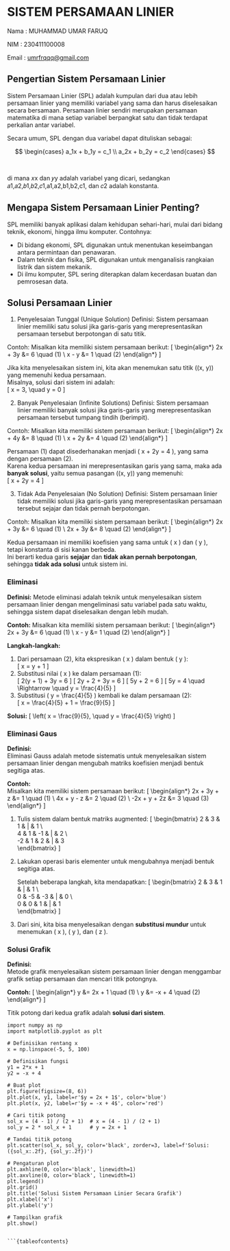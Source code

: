 # SISTEM PERSAMAAN LINIER

Nama    : MUHAMMAD UMAR FARUQ

NIM     : 230411100008

Email   : umrfrqqq@gmail.com




## Pengertian Sistem Persamaan Linier
Sistem Persamaan Linier (SPL) adalah kumpulan dari dua atau lebih persamaan linier yang memiliki variabel yang sama dan harus diselesaikan secara bersamaan. Persamaan linier sendiri merupakan persamaan matematika di mana setiap variabel berpangkat satu dan tidak terdapat perkalian antar variabel.

Secara umum, SPL dengan dua variabel dapat dituliskan sebagai:

$$
\begin{cases} 
a_1x + b_1y = c_1 \\ 
a_2x + b_2y = c_2  
\end{cases}
$$
 
​
 
di mana 𝑥x dan 𝑦y adalah variabel yang dicari, sedangkan 𝑎1,𝑎2,𝑏1,𝑏2,𝑐1,a1,a2,b1,b2,c1, dan 𝑐2
adalah konstanta.


## Mengapa Sistem Persamaan Linier Penting?

SPL memiliki banyak aplikasi dalam kehidupan sehari-hari, mulai dari bidang teknik, ekonomi, hingga ilmu komputer. Contohnya:

* Di bidang ekonomi, SPL digunakan untuk menentukan keseimbangan antara permintaan dan penawaran.
* Dalam teknik dan fisika, SPL digunakan untuk menganalisis rangkaian listrik dan sistem mekanik.
* Di ilmu komputer, SPL sering diterapkan dalam kecerdasan buatan dan pemrosesan data.


## Solusi Persamaan Linier

1. Penyelesaian Tunggal (Unique Solution)
Definisi: Sistem persamaan linier memiliki satu solusi jika garis-garis yang merepresentasikan persamaan tersebut berpotongan di satu titik.

Contoh: Misalkan kita memiliki sistem persamaan berikut: 
\[
\begin{align*}
2x + 3y &= 6 \quad (1) \\
x - y &= 1 \quad (2)
\end{align*}
\]

Jika kita menyelesaikan sistem ini, kita akan menemukan satu titik \((x, y)\) yang memenuhi kedua persamaan.  
Misalnya, solusi dari sistem ini adalah:  
\[
x = 3, \quad y = 0
\]

2. Banyak Penyelesaian (Infinite Solutions)
Definisi: Sistem persamaan linier memiliki banyak solusi jika garis-garis yang merepresentasikan persamaan tersebut tumpang tindih (berimpit).

Contoh: Misalkan kita memiliki sistem persamaan berikut: 
\[
\begin{align*}
2x + 4y &= 8 \quad (1) \\
x + 2y &= 4 \quad (2)
\end{align*}
\]

Persamaan (1) dapat disederhanakan menjadi \( x + 2y = 4 \), yang sama dengan persamaan (2).  
Karena kedua persamaan ini merepresentasikan garis yang sama, maka ada **banyak solusi**, yaitu semua pasangan \((x, y)\) yang memenuhi:  
\[
x + 2y = 4
\]

3. Tidak Ada Penyelesaian (No Solution)
Definisi: Sistem persamaan linier tidak memiliki solusi jika garis-garis yang merepresentasikan persamaan tersebut sejajar dan tidak pernah berpotongan.

Contoh: Misalkan kita memiliki sistem persamaan berikut: 
\[
\begin{align*}
2x + 3y &= 6 \quad (1) \\
2x + 3y &= 8 \quad (2)
\end{align*}
\]

Kedua persamaan ini memiliki koefisien yang sama untuk \( x \) dan \( y \), tetapi konstanta di sisi kanan berbeda.  
Ini berarti kedua garis **sejajar** dan **tidak akan pernah berpotongan**, sehingga **tidak ada solusi** untuk sistem ini.

### Eliminasi
**Definisi:** Metode eliminasi adalah teknik untuk menyelesaikan sistem persamaan linier dengan mengeliminasi satu variabel pada satu waktu, sehingga sistem dapat diselesaikan dengan lebih mudah.

**Contoh:** Misalkan kita memiliki sistem persamaan berikut:
\[
\begin{align*}
2x + 3y &= 6 \quad (1) \\
x - y &= 1 \quad (2)
\end{align*}
\]

**Langkah-langkah:**
1. Dari persamaan (2), kita ekspresikan \( x \) dalam bentuk \( y \):  
   \[
   x = y + 1
   \]
2. Substitusi nilai \( x \) ke dalam persamaan (1):  
   \[
   2(y + 1) + 3y = 6
   \]
   \[
   2y + 2 + 3y = 6
   \]
   \[
   5y + 2 = 6
   \]
   \[
   5y = 4 \quad \Rightarrow \quad y = \frac{4}{5}
   \]
3. Substitusi \( y = \frac{4}{5} \) kembali ke dalam persamaan (2):  
   \[
   x = \frac{4}{5} + 1 = \frac{9}{5}
   \]

**Solusi:**
\[
\left( x = \frac{9}{5}, \quad y = \frac{4}{5} \right)
\]

### Eliminasi Gaus
**Definisi:**  
Eliminasi Gauss adalah metode sistematis untuk menyelesaikan sistem persamaan linier dengan mengubah matriks koefisien menjadi bentuk segitiga atas.

**Contoh:**  
Misalkan kita memiliki sistem persamaan berikut:
\[
\begin{align*}
2x + 3y + z &= 1 \quad (1) \\
4x + y - z &= 2 \quad (2) \\
-2x + y + 2z &= 3 \quad (3)
\end{align*}
\]

1. Tulis sistem dalam bentuk matriks augmented:
   \[
   \begin{bmatrix} 
   2 & 3 & 1 & | & 1 \\  
   4 & 1 & -1 & | & 2 \\  
   -2 & 1 & 2 & | & 3  
   \end{bmatrix}
   \]
2. Lakukan operasi baris elementer untuk mengubahnya menjadi bentuk segitiga atas.

   Setelah beberapa langkah, kita mendapatkan:
   \[
   \begin{bmatrix} 
   2 & 3 & 1 & | & 1 \\  
   0 & -5 & -3 & | & 0 \\  
   0 & 0 & 1 & | & 1  
   \end{bmatrix}
   \]

3. Dari sini, kita bisa menyelesaikan dengan **substitusi mundur** untuk menemukan \( x \), \( y \), dan \( z \).

### Solusi Grafik
**Definisi:**  
Metode grafik menyelesaikan sistem persamaan linier dengan menggambar grafik setiap persamaan dan mencari titik potongnya.

**Contoh:**
\[
\begin{align*}
y &= 2x + 1 \quad (1) \\
y &= -x + 4 \quad (2)
\end{align*}
\]

Titik potong dari kedua grafik adalah **solusi dari sistem**.

```{code-cell} python
import numpy as np
import matplotlib.pyplot as plt

# Definisikan rentang x
x = np.linspace(-5, 5, 100)

# Definisikan fungsi
y1 = 2*x + 1
y2 = -x + 4

# Buat plot
plt.figure(figsize=(8, 6))
plt.plot(x, y1, label=r'$y = 2x + 1$', color='blue')
plt.plot(x, y2, label=r'$y = -x + 4$', color='red')

# Cari titik potong
sol_x = (4 - 1) / (2 + 1)  # x = (4 - 1) / (2 + 1)
sol_y = 2 * sol_x + 1      # y = 2x + 1

# Tandai titik potong
plt.scatter(sol_x, sol_y, color='black', zorder=3, label=f'Solusi: ({sol_x:.2f}, {sol_y:.2f})')

# Pengaturan plot
plt.axhline(0, color='black', linewidth=1)
plt.axvline(0, color='black', linewidth=1)
plt.legend()
plt.grid()
plt.title('Solusi Sistem Persamaan Linier Secara Grafik')
plt.xlabel('x')
plt.ylabel('y')

# Tampilkan grafik
plt.show()


```{tableofcontents}
```

